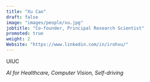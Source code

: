 ```yaml
---
title: "Xu Cao"
draft: false
image: "images/people/xu.jpg"
jobtitle: "Co-founder, Principal Research Scientist"
promoted: true
weight: 2
Website: "https://www.linkedin.com/in/irohxu/"
---
```


UIUC

*AI for Healthcare, Computer Vision, Self-driving*

